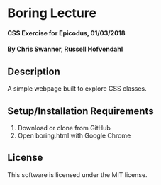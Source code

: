 # Boring Lecture

#### CSS Exercise for Epicodus, 01/03/2018

#### By Chris Swanner, Russell Hofvendahl

## Description

A simple webpage built to explore CSS classes.

## Setup/Installation Requirements

1. Download or clone from GitHub
2. Open boring.html with Google Chrome

## License

This software is licensed under the MIT license.
